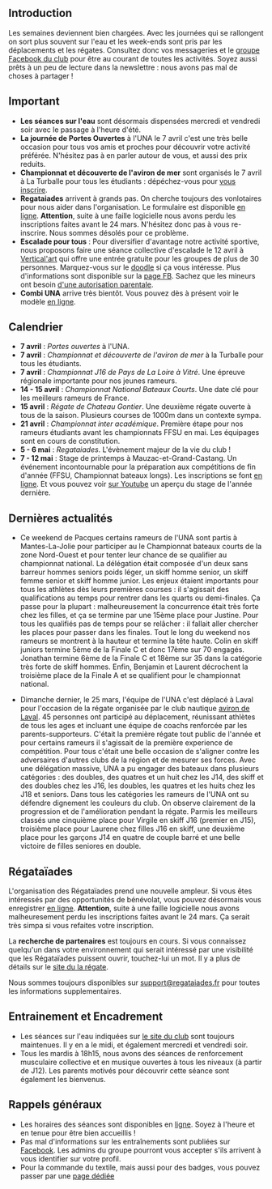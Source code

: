 ## Introduction

Les semaines deviennent bien chargées. Avec les journées qui se rallongent on sort plus souvent sur l'eau et les week-ends sont pris par les déplacements et les régates. Consultez donc vos messageries et le [groupe Facebook du club](https://www.facebook.com/groups/178457672172317/) pour être au courant de toutes les activités. Soyez aussi prêts à un peu de lecture dans la newslettre : nous avons pas mal de choses à partager !

## Important

* **Les séances sur l'eau** sont désormais dispensées mercredi et vendredi soir avec le passage à l'heure d'été.
* **La journée de Portes Ouvertes** à l'UNA le 7 avril c'est une très belle occasion pour tous vos amis et proches pour découvrir votre activité préférée. N'hésitez pas à en parler autour de vous, et aussi des prix reduits.
* **Championnat et découverte de l'aviron de mer** sont organisés le 7 avril à La Turballe pour tous les étudiants : dépéchez-vous pour [vous inscrire](http://univ-nantes-aviron.fr/libraries/files/universite-nantes-aviron-una-file-9772781826.pdf).
* **Regataiades** arrivent à grands pas. On cherche toujours des vonlotaires pour nous aider dans l'organisation. Le formulaire est disponible [en ligne](http://registration.regataiades.fr/fr/volunteering-registration#). **Attention**, suite à une faille logicielle nous avons perdu les inscriptions faites avant le 24 mars. N'hésitez donc pas à vous re-inscrire. Nous sommes désolés pour ce problème.
* **Escalade pour tous** : Pour diversifier d'avantage notre activité sportive, nous proposons faire une séance collective d'escalade le 12 avril à [Vertical'art](https://nantes.vertical-art.fr) qui offre une entrée gratuite pour les groupes de plus de 30 personnes. Marquez-vous sur le [doodle](https://doodle.com/poll/b3kmt2gnyhr9fr32) si ça vous intéresse. Plus d'informations sont disponible sur la [page FB](https://www.facebook.com/events/178043786169794/). Sachez que les mineurs ont besoin [d'une autorisation parentale](http://univ-nantes-aviron.fr/libraries/files/universite-nantes-aviron-una-file-2840313883.pdf).
* **Combi UNA** arrive très bientôt. Vous pouvez dès à présent voir le modèle [en ligne](http://univ-nantes-aviron.fr/libraries/images/universite-nantes-aviron-una-2-src-7832087389.jpg).

## Calendrier

* **7 avril** : *Portes ouvertes* à l'UNA.
* **7 avril** : *Championnat et découverte de l'aviron de mer* à la Turballe pour tous les étudiants.  
* **7 avril** : *Championnat J16 de Pays de La Loire à Vitré*. Une épreuve régionale importante pour nos jeunes rameurs.
* **14 - 15 avril** : *Championnat National Bateaux Courts*. Une date clé pour les meilleurs rameurs de France.
* **15 avril** : *Régate de Chateau Gontier*. Une deuxième régate ouverte à tous de la saison. Plusieurs courses de 1000m dans un contexte sympa.
* **21 avril** : *Championnat inter académique*. Première étape pour nos rameurs étudiants avant les championnats FFSU en mai. Les équipages sont en cours de constitution.
* **5 - 6 mai** : *Regataiades*. L'évènement majeur de la vie du club !
* **7 - 12 mai** : Stage de printemps à Mauzac-et-Grand-Castang. Un événement incontournable pour la préparation aux compétitions de fin d'année (FFSU, Championnat bateaux longs). Les inscriptions se font [en ligne](https://www.helloasso.com/associations/universite-de-nantes-aviron/evenements/stage-de-printemps-a-mauzac-et-grand-castang). Et vous pouvez voir [sur Youtube](https://youtu.be/9-01WItXess) un aperçu du stage de l'année dernière.

## Dernières actualités

* Ce weekend de Pacques certains rameurs de l'UNA sont partis à Mantes-La-Jolie pour participer au le Championnat bateaux courts de la zone Nord-Ouest et pour tenter leur chance de se qualifier au championnat national. La délégation était composée d'un deux sans barreur hommes seniors poids léger, un skiff homme senior, un skiff femme senior et skiff homme junior.
Les enjeux étaient importants pour tous les athlètes dès leurs premières courses : il s'agissait des qualifications au temps pour rentrer dans les quarts ou demi-finales. Ça passe pour la plupart : malheureusement la concurrence était très forte chez les filles, et ça se termine par une 15ème place pour Justine.
Pour tous les qualifiés pas de temps pour se relâcher : il fallait aller chercher les places pour passer dans les finales.
Tout le long du weekend nos rameurs se montrent à la hauteur et termine la tête haute. Colin en skiff juniors termine 5ème de la Finale C et donc 17ème sur 70 engagés. Jonathan termine 6ème de la Finale C et 18ème sur 35 dans la catégorie très forte de skiff hommes. Enfin, Benjamin et Laurent décrochent la troisième place de la Finale A et se qualifient pour le championnat national.

* Dimanche dernier, le 25 mars, l'équipe de l'UNA c'est déplacé à Laval pour l'occasion de la régate organisée par le club nautique [aviron de Laval](http://aviron-laval.fr). 45 personnes ont participé au déplacement, réunissant athlètes de tous les ages et incluant une équipe de coachs renforcée par les parents-supporteurs. C'était la première régate tout public de l'année et pour certains rameurs il s'agissait de la première experience de compétition. Pour tous c'était une belle occasion de s'aligner contre les adversaires d'autres clubs de la région et de mesurer ses forces. Avec une délégation massive, UNA a pu engager des bateaux dans plusieurs catégories : des doubles, des quatres et un huit chez les J14, des skiff et des doubles chez les J16, les doubles, les quatres et les huits chez les J18 et seniors. Dans tous les catégories les rameurs de l'UNA ont su défendre dignement les couleurs du club. On observe clairement de la progression et de l'amélioration pendant la régate. Parmis les meilleurs classés une cinquième place pour Virgile en skiff J16 (premier en J15), troisième place pour Laurene chez filles J16 en skiff, une deuxième place pour les garçons J14 en quatre de couple barré et une belle victoire de filles seniores en double.

## Régataïades

L'organisation des Régataïades prend une nouvelle ampleur. Si vous êtes intéressés par des opportunités de bénévolat, vous pouvez désormais vous enregistrer [en ligne](http://registration.regataiades.fr/fr/volunteering-registration). **Attention**, suite à une faille logicielle nous avons malheuresement perdu les inscriptions faites avant le 24 mars. Ça serait très simpa si vous refaites votre inscription.

La **recherche de partenaires** est toujours en cours. Si vous connaissez quelqu'un dans votre environnement qui serait intéressé par une visibilité que les Régataïades puissent ouvrir, touchez-lui un mot. Il y a plus de détails sur le [site du la régate](http://regataiades.fr/#partnership).

Nous sommes toujours disponibles sur support@regataiades.fr pour toutes les informations supplementaires.

## Entrainement et Encadrement

* Les séances sur l'eau indiquées sur [le site du club](http://univ-nantes-aviron.frpage/horaires) sont toujours maintenues. Il y en a le midi, et également mercredi et vendredi soir.
* Tous les mardis à 18h15, nous avons des séances de renforcement musculaire collective et en musique ouvertes à tous les niveaux (à partir de J12). Les parents motivés pour découvrir cette séance sont également les bienvenus.

## Rappels généraux

* Les horaires des séances sont disponibles en [ligne](http://univ-nantes-aviron.fr/page/horaires). Soyez à l'heure et en tenue pour être bien accueillis !
* Pas mal d'informations sur les entraînements sont publiées sur [Facebook](https://www.facebook.com/groups/178457672172317/). Les admins du groupe pourront vous accepter s'ils arrivent à vous identifier sur votre profil.
* Pour la commande du textile, mais aussi pour des badges, vous pouvez passer par une [page dédiée](https://www.helloasso.com/associations/universite-de-nantes-aviron/evenements/vente-textile-2017-2018)
